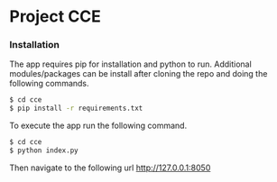 # Project CCE

### Installation

The app requires pip for installation and python to run.
Additional modules/packages can be install after cloning the repo and 
doing the following commands.

```sh
$ cd cce
$ pip install -r requirements.txt
```

To execute the app run the following command.

```sh
$ cd cce
$ python index.py
```

Then navigate to the following url http://127.0.0.1:8050

